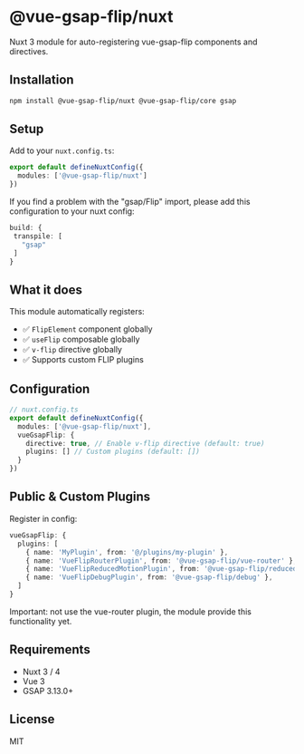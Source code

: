 # @vue-gsap-flip/nuxt

Nuxt 3 module for auto-registering vue-gsap-flip components and directives.

## Installation

```bash
npm install @vue-gsap-flip/nuxt @vue-gsap-flip/core gsap
```

## Setup

Add to your `nuxt.config.ts`:

```ts
export default defineNuxtConfig({
  modules: ['@vue-gsap-flip/nuxt']
})
```

If you find a problem with the "gsap/Flip" import, please add this configuration to your nuxt config:

```ts
build: {
 transpile: [
   "gsap"
 ]
}
```

## What it does

This module automatically registers:

- ✅ `FlipElement` component globally
- ✅ `useFlip` composable globally  
- ✅ `v-flip` directive globally
- ✅ Supports custom FLIP plugins

## Configuration

```ts
// nuxt.config.ts
export default defineNuxtConfig({
  modules: ['@vue-gsap-flip/nuxt'],
  vueGsapFlip: {
    directive: true, // Enable v-flip directive (default: true)
    plugins: [] // Custom plugins (default: [])
  }
})
```

## Public & Custom Plugins
Register in config:

```ts
vueGsapFlip: {
  plugins: [
    { name: 'MyPlugin', from: '@/plugins/my-plugin' },
    { name: 'VueFlipRouterPlugin', from: '@vue-gsap-flip/vue-router' },
    { name: 'VueFlipReducedMotionPlugin', from: '@vue-gsap-flip/reduced-motion' },
    { name: 'VueFlipDebugPlugin', from: '@vue-gsap-flip/debug' },
  ]
}
```
Important: not use the vue-router plugin, the module provide this functionality yet.

## Requirements

- Nuxt 3 / 4
- Vue 3
- GSAP 3.13.0+

## License

MIT 

